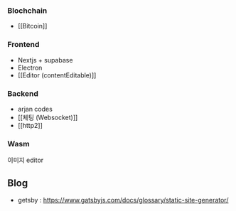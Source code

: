 
### Blochchain
- [[Bitcoin]]


### Frontend
- Nextjs + supabase
- Electron
- [[Editor (contentEditable)]]


### Backend
- arjan codes
- [[체팅 (Websocket)]]
- [[http2]]

### Wasm

이미지 editor


## Blog

- getsby : https://www.gatsbyjs.com/docs/glossary/static-site-generator/

